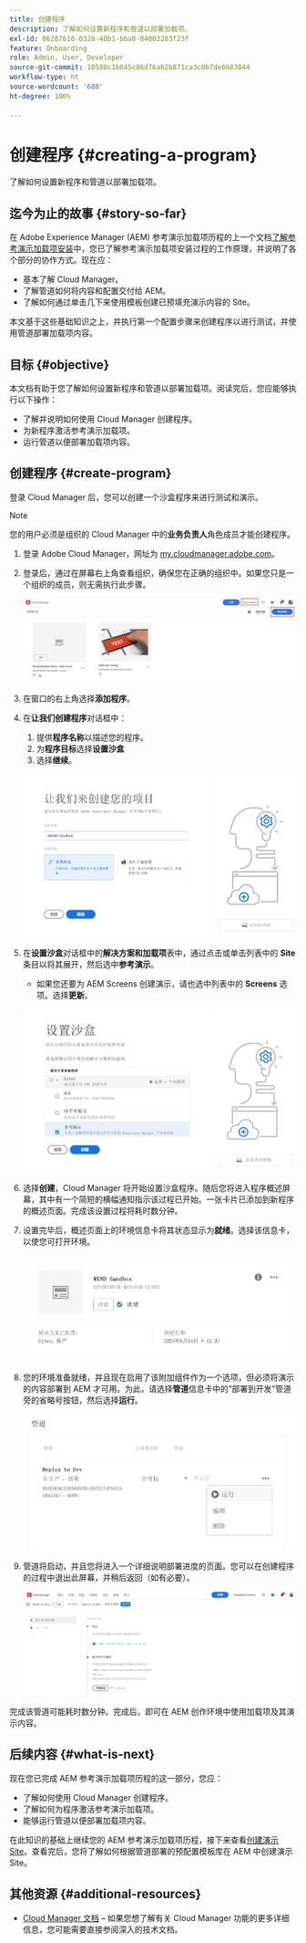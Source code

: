 ```yaml
---
title: 创建程序
description: 了解如何设置新程序和管道以部署加载项。
exl-id: 06287618-0328-40b1-bba8-84002283f23f
feature: Onboarding
role: Admin, User, Developer
source-git-commit: 10580c1b045c86d76ab2b871ca3c0b7de6683044
workflow-type: ht
source-wordcount: '688'
ht-degree: 100%

---
```



# 创建程序 {#creating-a-program}

了解如何设置新程序和管道以部署加载项。

## 迄今为止的故事 {#story-so-far}

在 Adobe Experience Manager (AEM) 参考演示加载项历程的上一个文档[了解参考演示加载项安装](installation.md)中，您已了解参考演示加载项安装过程的工作原理，并说明了各个部分的协作方式。现在应：

* 基本了解 Cloud Manager。
* 了解管道如何将内容和配置交付给 AEM。
* 了解如何通过单击几下来使用模板创建已预填充演示内容的 Site。

本文基于这些基础知识之上，并执行第一个配置步骤来创建程序以进行测试，并使用管道部署加载项内容。

## 目标 {#objective}

本文档有助于您了解如何设置新程序和管道以部署加载项。阅读完后，您应能够执行以下操作：

* 了解并说明如何使用 Cloud Manager 创建程序。
* 为新程序激活参考演示加载项。
* 运行管道以便部署加载项内容。

## 创建程序 {#create-program}

登录 Cloud Manager 后，您可以创建一个沙盒程序来进行测试和演示。

>[!NOTE]
>
>您的用户必须是组织的 Cloud Manager 中的&#x200B;**业务负责人**&#x200B;角色成员才能创建程序。

1. 登录 Adobe Cloud Manager，网址为 [my.cloudmanager.adobe.com](https://my.cloudmanager.adobe.com/)。

1. 登录后，通过在屏幕右上角查看组织，确保您在正确的组织中。如果您只是一个组织的成员，则无需执行此步骤。

   ![Cloud Manager 概述](assets/cloud-manager.png)

1. 在窗口的右上角选择&#x200B;**添加程序**。

1. 在&#x200B;**让我们创建程序**&#x200B;对话框中：

   1. 提供&#x200B;**程序名称**&#x200B;以描述您的程序。
   1. 为&#x200B;**程序目标**&#x200B;选择&#x200B;**设置沙盒**
   1. 选择&#x200B;**继续**。

   ![“创建程序”对话框](assets/create-program.png)

1. 在&#x200B;**设置沙盒**&#x200B;对话框中的&#x200B;**解决方案和加载项**&#x200B;表中，通过点击或单击列表中的 **Site** 条目以将其展开，然后选中&#x200B;**参考演示**。

   * 如果您还要为 AEM Screens 创建演示，请也选中列表中的 **Screens** 选项。选择&#x200B;**更新**。

   ![在程序设置中选择用于参考演示的附加组件](assets/select-reference-demo-add-on.png)


1. 选择&#x200B;**创建**，Cloud Manager 将开始设置沙盒程序。随后您将进入程序概述屏幕，其中有一个简短的横幅通知指示该过程已开始。一张卡片已添加到新程序的概述页面。完成该设置过程将耗时数分钟。

1. 设置完毕后，概述页面上的环境信息卡将其状态显示为&#x200B;**就绪**。选择该信息卡，以使您可打开环境。

   ![程序创建完成](assets/ready.png)

1. 您的环境准备就绪，并且现在启用了该附加组件作为一个选项，但必须将演示的内容部署到 AEM 才可用。为此，请选择&#x200B;**管道**&#x200B;信息卡中的“部署到开发”管道旁的省略号按钮，然后选择&#x200B;**运行**。

   ![启动](assets/run.png)

1. 管道将启动，并且您将进入一个详细说明部署进度的页面。您可以在创建程序的过程中退出此屏幕，并稍后返回（如有必要）。

   ![部署](assets/deployment.png)

完成该管道可能耗时数分钟。完成后，即可在 AEM 创作环境中使用加载项及其演示内容。

## 后续内容 {#what-is-next}

现在您已完成 AEM 参考演示加载项历程的这一部分，您应：

* 了解如何使用 Cloud Manager 创建程序。
* 了解如何为程序激活参考演示加载项。
* 能够运行管道以便部署加载项内容。

在此知识的基础上继续您的 AEM 参考演示加载项历程，接下来查看[创建演示 Site](create-site.md)。查看完后，您将了解如何根据管道部署的预配置模板库在 AEM 中创建演示 Site。

## 其他资源 {#additional-resources}

* [Cloud Manager 文档](https://experienceleague.adobe.com/docs/experience-manager-cloud-service/content/onboarding/onboarding-concepts/cloud-manager-introduction.html?lang=zh-Hans) – 如果您想了解有关 Cloud Manager 功能的更多详细信息，您可能需要直接参阅深入的技术文档。
